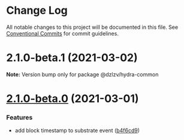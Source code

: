 # Change Log

All notable changes to this project will be documented in this file.
See [Conventional Commits](https://conventionalcommits.org) for commit guidelines.

# 2.1.0-beta.1 (2021-03-02)

**Note:** Version bump only for package @dzlzv/hydra-common





# [2.1.0-beta.0](https://github.com/dzhelezov/hydra/compare/v0.1.2...v2.1.0-beta.0) (2021-03-01)


### Features

* add block timestamp to substrate event ([b4f6cd9](https://github.com/dzhelezov/hydra/commit/b4f6cd95aec8f78f6e442a190e7d92ba49753a57))
